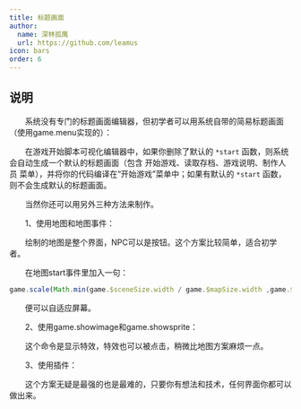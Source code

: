 ```yaml
---
title: 标题画面
author:
  name: 深林孤鹰
  url: https://github.com/leamus
icon: bars
order: 6
---
```


## 说明

&emsp;&emsp;系统没有专门的标题画面编辑器，但初学者可以用系统自带的简易标题画面（使用game.menu实现的）：

&emsp;&emsp;在游戏开始脚本可视化编辑器中，如果你删除了默认的 `*start` 函数，则系统会自动生成一个默认的标题画面（包含 开始游戏、读取存档、游戏说明、制作人员 菜单），并将你的代码编译在“开始游戏”菜单中；如果有默认的 `*start` 函数，则不会生成默认的标题画面。

&emsp;&emsp;当然你还可以用另外三种方法来制作。

&emsp;&emsp;1、使用地图和地图事件：

&emsp;&emsp;绘制的地图是整个界面，NPC可以是按钮。这个方案比较简单，适合初学者。

&emsp;&emsp;在地图start事件里加入一句：

```js
game.scale(Math.min(game.$sceneSize.width / game.$mapSize.width ,game.$sceneSize.height / game.$mapSize.height))
```

&emsp;&emsp;便可以自适应屏幕。

&emsp;&emsp;2、使用game.showimage和game.showsprite：

&emsp;&emsp;这个命令是显示特效，特效也可以被点击，稍微比地图方案麻烦一点。

&emsp;&emsp;3、使用插件：

&emsp;&emsp;这个方案无疑是最强的也是最难的，只要你有想法和技术，任何界面你都可以做出来。
